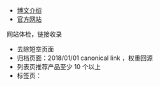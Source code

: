 

- [博文介绍](https://park.mobayke.com/discount/screamingfrog-genkey.html)
- [官方网站](https://www.screamingfrog.co.uk/seo-spider/)




网站体检，链接收录

- 去除短空页面
- 归档页面：2018/01/01  canonical link ，权重回源
- 列表页推荐产品至少 10 个以上
- 标签页：